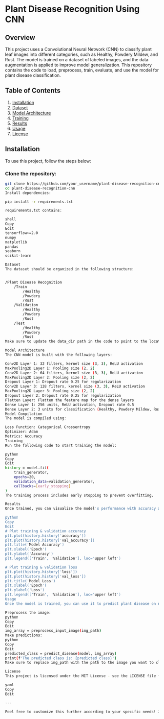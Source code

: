 # Plant Disease Recognition Using CNN


## Overview

This project uses a Convolutional Neural Network (CNN) to classify plant leaf images into different categories, such as Healthy, Powdery Mildew, and Rust. The model is trained on a dataset of labeled images, and the data augmentation is applied to improve model generalization. This repository contains the code to load, preprocess, train, evaluate, and use the model for plant disease classification.

## Table of Contents        

1. [Installation](#installation)
2. [Dataset](#dataset)
3. [Model Architecture](#model-architecture)
4. [Training](#training)
5. [Results](#results)
6. [Usage](#usage)
7. [License](#license)

## Installation

To use this project, follow the steps below:

### Clone the repository:
```bash
git clone https://github.com/your_username/plant-disease-recognition-cnn.git
cd plant-disease-recognition-cnn
Install dependencies:

pip install -r requirements.txt

requirements.txt contains:

shell
Copy
Edit
tensorflow>=2.0
numpy
matplotlib
pandas
seaborn
scikit-learn

Dataset
The dataset should be organized in the following structure:


/Plant Disease Recognition
    /Train
        /Healthy
        /Powdery
        /Rust
    /Validation
        /Healthy
        /Powdery
        /Rust
    /Test
        /Healthy
        /Powdery
        /Rust
Make sure to update the data_dir path in the code to point to the location of your dataset in Google Drive or local machine.

Model Architecture
The CNN model is built with the following layers:

Conv2D Layer 1: 32 filters, kernel size (3, 3), ReLU activation
MaxPooling2D Layer 1: Pooling size (2, 2)
Conv2D Layer 2: 64 filters, kernel size (3, 3), ReLU activation
MaxPooling2D Layer 2: Pooling size (2, 2)
Dropout Layer 1: Dropout rate 0.25 for regularization
Conv2D Layer 3: 128 filters, kernel size (3, 3), ReLU activation
MaxPooling2D Layer 3: Pooling size (2, 2)
Dropout Layer 2: Dropout rate 0.25 for regularization
Flatten Layer: Flatten the feature map for the dense layers
Dense Layer 1: 256 units, ReLU activation, Dropout rate 0.5
Dense Layer 2: 3 units for classification (Healthy, Powdery Mildew, Rust), Softmax activation
Model Compilation
The model is compiled using:

Loss Function: Categorical Crossentropy
Optimizer: Adam
Metrics: Accuracy
Training
Run the following code to start training the model:

python
Copy
Edit
history = model.fit(
    train_generator,
    epochs=20,
    validation_data=validation_generator,
    callbacks=[early_stopping]
)
The training process includes early stopping to prevent overfitting.

Results
Once trained, you can visualize the model's performance with accuracy and loss plots. The training and validation accuracy are plotted over epochs to monitor progress.

python
Copy
Edit
# Plot training & validation accuracy
plt.plot(history.history['accuracy'])
plt.plot(history.history['val_accuracy'])
plt.title('Model Accuracy')
plt.xlabel('Epoch')
plt.ylabel('Accuracy')
plt.legend(['Train', 'Validation'], loc='upper left')

# Plot training & validation loss
plt.plot(history.history['loss'])
plt.plot(history.history['val_loss'])
plt.title('Model Loss')
plt.xlabel('Epoch')
plt.ylabel('Loss')
plt.legend(['Train', 'Validation'], loc='upper left')
Usage
Once the model is trained, you can use it to predict plant disease on new images. Here's how you can make predictions:

Preprocess the image:
python
Copy
Edit
img_array = preprocess_input_image(img_path)
Make predictions:
python
Copy
Edit
predicted_class = predict_disease(model, img_array)
print(f'The predicted class is: {predicted_class}')
Make sure to replace img_path with the path to the image you want to classify.

License
This project is licensed under the MIT License - see the LICENSE file for details.

yaml
Copy
Edit

---

Feel free to customize this further according to your specific needs! Just copy-paste it into your `README.md` file in the repository. Let me know if you need anything else!
